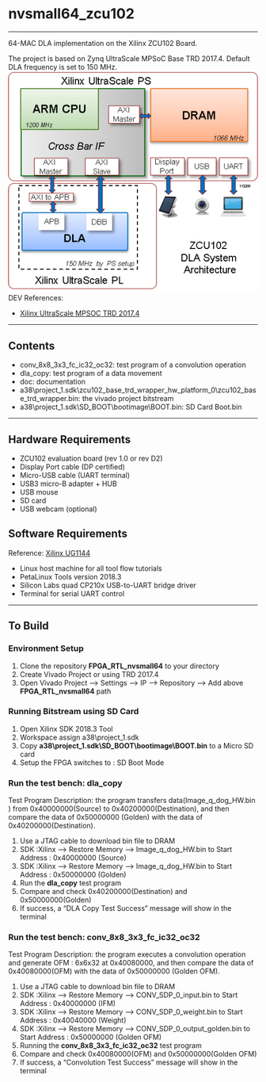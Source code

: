 # nvsmall64\_zcu102 
----------

64-MAC DLA implementation on the Xilinx ZCU102 Board. 

The project is based on Zynq UltraScale MPSoC Base TRD 2017.4. Default DLA frequency is set to 150 MHz.
![](doc/ZCU102_Sys.png)
DEV References: 

+ [Xilinx UltraScale MPSOC TRD 2017.4](https://xilinx-wiki.atlassian.net/wiki/spaces/A/pages/18842199/Zynq+UltraScale+MPSoC+Base+TRD+2017.4)

------------
## Contents
- conv\_8x8\_3x3\_fc\_ic32\_oc32: test program of a convolution operation
- dla_copy: test program of a data movement
- doc: documentation
- a38\project_1.sdk\zcu102_base_trd_wrapper_hw_platform_0\zcu102_base_trd_wrapper.bin: the vivado project bitstream
- a38\project_1.sdk\SD_BOOT\bootimage\BOOT.bin: SD Card Boot.bin

---------------------

## Hardware Requirements

- ZCU102 evaluation board (rev 1.0 or rev D2)
- Display Port cable (DP certified) 
- Micro-USB cable (UART terminal)
- USB3 micro-B adapter + HUB
- USB mouse
- SD card
- USB webcam (optional)

## Software Requirements

Reference: [Xilinx UG1144](https://www.xilinx.com/support/documentation/sw_manuals/xilinx2018_3/ug1144-petalinux-tools-reference-guide.pdf)

- Linux host machine for all tool flow tutorials
- PetaLinux Tools version 2018.3
- Silicon Labs quad CP210x USB-to-UART bridge driver
- Terminal for serial UART control


------------------

## To Build

### Environment Setup

1. Clone the repository **FPGA_RTL_nvsmall64** to your directory
1. Create Vivado Project or using TRD 2017.4
1. Open Vivado Project --> Settings --> IP --> Repository --> Add above **FPGA_RTL_nvsmall64** path

### Running Bitstream using SD Card

1. Open Xilinx SDK 2018.3 Tool
1. Workspace assign a38\project_1.sdk
1. Copy **a38\project_1.sdk\SD_BOOT\bootimage\BOOT.bin** to a Micro SD card
1. Setup the FPGA switches to : SD Boot Mode


###  Run the test bench: dla\_copy  

Test Program Description:  the program transfers data(Image_q_dog_HW.bin ) from 0x40000000(Source) to 0x40200000(Destination), and then compare the data of 0x50000000 (Golden) with the data of 0x40200000(Destination).

1. Use a JTAG cable to download bin file to DRAM 
1. SDK :Xilinx --> Restore Memory --> Image_q_dog_HW.bin to Start Address : 0x40000000 (Source)
1. SDK :Xilinx --> Restore Memory --> Image_q_dog_HW.bin to Start Address : 0x50000000 (Golden) 
1. Run the **dla_copy** test program
1. Compare and check 0x40200000(Destination) and 0x50000000(Golden)
1. If success, a “DLA Copy Test Success” message will show in the terminal 
  



### Run the test bench: conv\_8x8_3x3\_fc\_ic32\_oc32

Test Program Description: the program executes a convolution operation and generate OFM : 6x6x32 at 0x40080000, and then compare the data of 0x40080000(OFM) with the data of 0x50000000 (Golden OFM).

1. Use a JTAG cable to download bin file to DRAM
1. SDK :Xilinx --> Restore Memory --> CONV_SDP_0_input.bin to Start Address : 0x40000000 (IFM)
1. SDK :Xilinx --> Restore Memory --> CONV_SDP_0_weight.bin to Start Address : 0x40040000 (Weight)
1. SDK :Xilinx --> Restore Memory --> CONV_SDP_0_output_golden.bin to Start Address : 0x50000000 (Golden OFM)
1. Running the **conv\_8x8\_3x3\_fc\_ic32\_oc32** test program
1. Compare and check 0x40080000(OFM) and 0x50000000(Golden OFM)
1. If success, a “Convolution Test Success” message will show in the terminal
